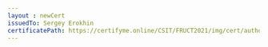 ```yaml
--- 
layout : newCert 
issuedTo: Sergey Erokhin 
certificatePath: https://certifyme.online/CSIT/FRUCT2021/img/cert/author/SergeyErokhin_36771.png
--- 
```

